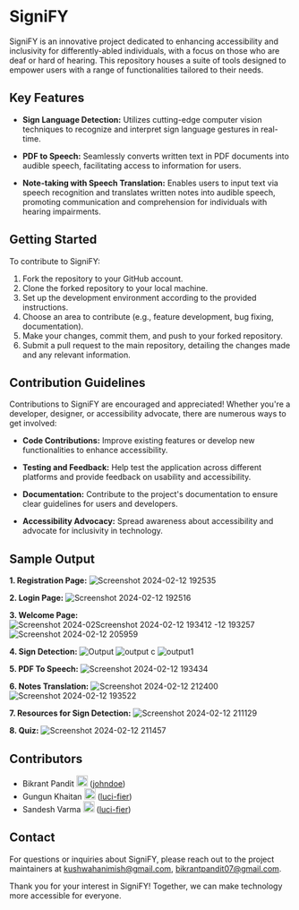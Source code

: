 # SigniFY

SigniFY is an innovative project dedicated to enhancing accessibility and inclusivity for differently-abled individuals, with a focus on those who are deaf or hard of hearing. This repository houses a suite of tools designed to empower users with a range of functionalities tailored to their needs.

## Key Features

- **Sign Language Detection:** Utilizes cutting-edge computer vision techniques to recognize and interpret sign language gestures in real-time.
  
- **PDF to Speech:** Seamlessly converts written text in PDF documents into audible speech, facilitating access to information for users.

- **Note-taking with Speech Translation:** Enables users to input text via speech recognition and translates written notes into audible speech, promoting communication and comprehension for individuals with hearing impairments.

## Getting Started

To contribute to SigniFY:

1. Fork the repository to your GitHub account.
2. Clone the forked repository to your local machine.
3. Set up the development environment according to the provided instructions.
4. Choose an area to contribute (e.g., feature development, bug fixing, documentation).
5. Make your changes, commit them, and push to your forked repository.
6. Submit a pull request to the main repository, detailing the changes made and any relevant information.

## Contribution Guidelines

Contributions to SigniFY are encouraged and appreciated! Whether you're a developer, designer, or accessibility advocate, there are numerous ways to get involved:

- **Code Contributions:** Improve existing features or develop new functionalities to enhance accessibility.
  
- **Testing and Feedback:** Help test the application across different platforms and provide feedback on usability and accessibility.
  
- **Documentation:** Contribute to the project's documentation to ensure clear guidelines for users and developers.
  
- **Accessibility Advocacy:** Spread awareness about accessibility and advocate for inclusivity in technology.

## Sample Output
**1. Registration Page:**
![Screenshot 2024-02-12 192535](https://github.com/NimishKushwaha/SigniFY/assets/128953212/71fd86d9-d831-4149-81d7-7ef3a9703a4b)

**2. Login Page:**
![Screenshot 2024-02-12 192516](https://github.com/NimishKushwaha/SigniFY/assets/128953212/8eddf02f-a27d-4e60-9db9-0d1a969b9db9)

**3. Welcome Page:**
  ![Screenshot 2024-02![Screenshot 2024-02-12 193412](https://github.com/NimishKushwaha/SigniFY/assets/128953212/07ea05e8-1610-4212-8b8d-cfa59533d2c2)
-12 193257](https://github.com/NimishKushwaha/SigniFY/assets/128953212/c8fef2ae-11f6-4ff2-a2b5-8961e62ea3f3)
![Screenshot 2024-02-12 205959](https://github.com/NimishKushwaha/SigniFY/assets/128953212/bbc4dc14-6996-4ced-8ced-d6b801110502)

**4. Sign Detection:**
![Output](https://github.com/NimishKushwaha/SigniFY/assets/128953212/871be0f2-4ff0-49ea-85e9-fd2bb0ccc374)
![output c](https://github.com/NimishKushwaha/SigniFY/assets/128953212/d0e11660-74c6-45ca-b4d5-3bb417d29ae0)
![output1](https://github.com/NimishKushwaha/SigniFY/assets/128953212/df58af7e-43f1-4214-b2e4-90b567287635)

**5. PDF To Speech:**
![Screenshot 2024-02-12 193434](https://github.com/NimishKushwaha/SigniFY/assets/128953212/7c3dfa0d-5172-455b-9428-6987b987766d)

**6. Notes Translation:**
![Screenshot 2024-02-12 212400](https://github.com/NimishKushwaha/SigniFY/assets/128953212/a33bff9a-5807-42cf-9cda-5c1b393203b5)
![Screenshot 2024-02-12 193522](https://github.com/NimishKushwaha/SigniFY/assets/128953212/588c0286-70ce-41d2-a4f3-a31b5df22715)

**7. Resources for Sign Detection:**
![Screenshot 2024-02-12 211129](https://github.com/NimishKushwaha/SigniFY/assets/128953212/438069d3-cf93-4e43-8275-a3cd7166383d)

**8. Quiz:**
![Screenshot 2024-02-12 211457](https://github.com/NimishKushwaha/SigniFY/assets/128953212/b65a5d35-cbf1-4401-8750-238fc2633ebf)


## Contributors

- Bikrant Pandit <img src="https://github.com/bikrant07.png" width="20" height="20"> ([johndoe](https://github.com/bikrant07))
- Gungun Khaitan <img src="https://github.com/Gungunkhaitan.png" width="20" height="20"> ([luci-fier](https://github.com/Gungunkhaitan))
- Sandesh Varma <img src="https://github.com/luci-fier.png" width="20" height="20"> ([luci-fier](https://github.com/luci-fier))


## Contact

For questions or inquiries about SigniFY, please reach out to the project maintainers at [kushwahanimish@gmail.com](mailto:kushwahanimish@gmail.com), [bikrantpandit07@gmail.com](mailto:bikrantpandit07@gmail.com).

Thank you for your interest in SigniFY! Together, we can make technology more accessible for everyone.
